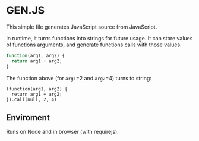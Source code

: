 GEN.JS
======

This simple file generates JavaScript source from JavaScript.

In runtime, it turns functions into strings for future usage.
It can store values of functions arguments, and generate functions
calls with those values.

```javascript
function(arg1, arg2) {
  return arg1 + arg2;
}
```

The function above (for `arg1`=2 and `arg2`=4) turns to string:

```
(function(arg1, arg2) {
  return arg1 + arg2;
}).call(null, 2, 4)
```

Enviroment
----------

Runs on Node and in browser (with requirejs).